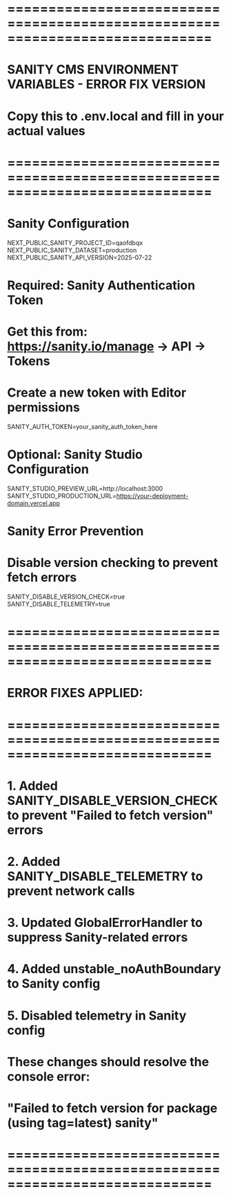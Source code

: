 # =============================================================================
# SANITY CMS ENVIRONMENT VARIABLES - ERROR FIX VERSION
# Copy this to .env.local and fill in your actual values
# =============================================================================

# Sanity Configuration
NEXT_PUBLIC_SANITY_PROJECT_ID=qaofdbqx
NEXT_PUBLIC_SANITY_DATASET=production
NEXT_PUBLIC_SANITY_API_VERSION=2025-07-22

# Required: Sanity Authentication Token
# Get this from: https://sanity.io/manage -> API -> Tokens
# Create a new token with Editor permissions
SANITY_AUTH_TOKEN=your_sanity_auth_token_here

# Optional: Sanity Studio Configuration
SANITY_STUDIO_PREVIEW_URL=http://localhost:3000
SANITY_STUDIO_PRODUCTION_URL=https://your-deployment-domain.vercel.app

# Sanity Error Prevention
# Disable version checking to prevent fetch errors
SANITY_DISABLE_VERSION_CHECK=true
SANITY_DISABLE_TELEMETRY=true

# =============================================================================
# ERROR FIXES APPLIED:
# =============================================================================
# 1. Added SANITY_DISABLE_VERSION_CHECK to prevent "Failed to fetch version" errors
# 2. Added SANITY_DISABLE_TELEMETRY to prevent network calls
# 3. Updated GlobalErrorHandler to suppress Sanity-related errors
# 4. Added unstable_noAuthBoundary to Sanity config
# 5. Disabled telemetry in Sanity config
#
# These changes should resolve the console error:
# "Failed to fetch version for package (using tag=latest) sanity"
# =============================================================================
